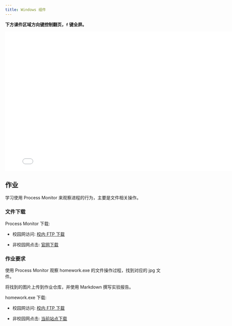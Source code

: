 ```yaml
---
title: Windows 组件
---
```


**下方课件区域方向键控制翻页，`f` 键全屏。**

<iframe src="./slideshow.html" frameborder=0 width=800 height=450></iframe>

## 作业

学习使用 Process Monitor 来观察进程的行为，主要是文件相关操作。

### 文件下载

Process Monitor 下载:

- 校园网访问: [校内 FTP 下载](http://202.205.24.235/ftp/softwares/ProcessMonitor.zip)

- 非校园网点击: [官网下载](https://download.sysinternals.com/files/ProcessMonitor.zip)

### 作业要求

使用 Process Monitor 观察 homework.exe 的文件操作过程，找到对应的 jpg 文件。

将找到的图片上传到作业仓库，并使用 Markdown 撰写实验报告。

homework.exe 下载:

- 校园网访问: [校内 FTP 下载](http://202.205.24.235/ftp/homework/homework.exe)

- 非校园网点击: [当前站点下载](homework.exe)
